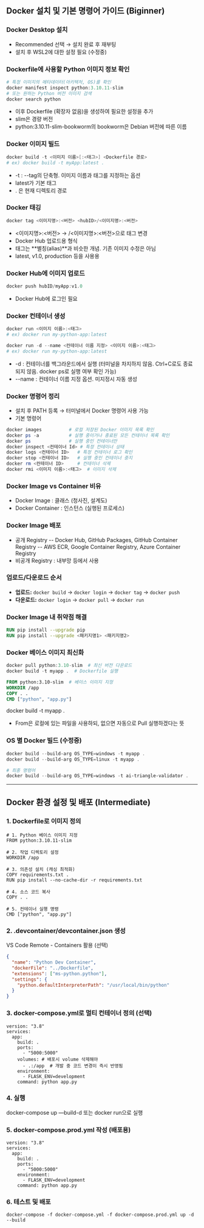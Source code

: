 ## Docker 설치 및 기본 명령어 가이드 (Biginner)

### Docker Desktop 설치

- Recommended 선택 → 설치 완료 후 재부팅
- 설치 후 WSL2에 대한 설정 필요 (수정중)

### Dockerfile에 사용할 Python 이미지 정보 확인

```powershell
# 특정 이미지의 메타데이터(아키텍처, OS)를 확인
docker manifest inspect python:3.10.11-slim
# 또는 원하는 Python 버전 이미지 검색
docker search python
```
- 이후 Dockerfile (확장자 없음)을 생성하여 필요한 설정을 추가
- slim은 경량 버전
- python:3.10.11-slim-bookworm의 bookworm은 Debian 버전에 따른 이름

### Docker 이미지 빌드

```powershell
docker build -t <이미지 이름>[:<태그>] <Dockerfile 경로>
# ex) docker build -t myApp:latest .
```
- -t : --tag의 단축형. 이미지 이름과 태그를 지정하는 옵션
- latest가 기본 태그
- . 은 현재 디렉토리 경로

### Docker 태깅
```powershell
docker tag <이미지명>:<버전> <hubID>/<이미지명>:<버전>
```
- <이미지명>:<버전> → <hubID>/<이미지명>:<버전>으로 태그 변경
- Docker Hub 업로드용 형식
- 태그는 **별칭(alias)**과 비슷한 개념. 기존 이미지 수정은 아님
- latest, v1.0, production 등을 사용용

### Docker Hub에 이미지 업로드
```powershell
docker push hubID/myApp:v1.0
```
- Docker Hub에 로그인 필요

### Docker 컨테이너 생성

```powershell
docker run <이미지 이름>:<태그>
# ex) docker run my-python-app:latest
```

```powershell
docker run -d --name <컨테이너 이름 지정> <이미지 이름>:<태그>
# ex) docker run my-python-app:latest
```
- -d : 컨테이너를 백그라운드에서 실행 (터미널을 차지하지 않음. Ctrl+C로도 종료되지 않음. docker ps로 실행 여부 확인 가능)
- --name : 컨테이너 이름 지정 옵션. 미지정시 자동 생성

### Docker 명령어 정리

- 설치 후 PATH 등록 → 터미널에서 Docker 명령어 사용 가능
- 기본 명령어
```powershell
docker images          # 로컬 저장된 Docker 이미지 목록 확인
docker ps -a           # 실행 중이거나 종료된 모든 컨테이너 목록 확인
docker ps              # 실행 중인 컨테이너만
docker inspect <컨테이너 Id> # 특정 컨테이너 상태
docker logs <컨테이너 ID>   # 특정 컨테이너 로그 확인
docker stop <컨테이너 ID>   # 실행 중인 컨테이너 중지
docker rm <컨테이너 ID>     # 컨테이너 삭제
docker rmi <이미지 이름>:<태그>  # 이미지 삭제
```

### Docker Image vs Container 비유

- Docker Image : 클래스 (청사진, 설계도)
- Docker Container : 인스턴스 (실행된 프로세스)

### Docker Image 배포

- 공개 Registry
-- Docker Hub, GitHub Packages, GitHub Container Registry
-- AWS ECR, Google Container Registry, Azure Container Registry
- 비공개 Registry : 내부망 등에서 사용

### 업로드/다운로드 순서

- **업로드:** `docker build` → `docker login` → `docker tag` → `docker push`  
- **다운로드:** `docker login` → `docker pull` → `docker run`

### Docker Image 내 취약점 해결

```dockerfile
RUN pip install --upgrade pip
RUN pip install --upgrade <패키지명1> <패키지명2>
```

### Docker 베이스 이미지 최신화

```powershell
docker pull python:3.10-slim  # 최신 버전 다운로드
docker build -t myapp .  # Dockerfile 실행
```

```dockerfile
FROM python:3.10-slim  # 베이스 이미지 지정
WORKDIR /app
COPY . .
CMD ["python", "app.py"]
```
docker build -t myapp .
- From은 로컬에 있는 파일을 사용하되, 없으면 자동으로 Pull 실행하겠다는 뜻

### OS 별 Docker 빌드 (수정중)

```powershell
docker build --build-arg OS_TYPE=windows -t myapp .
docker build --build-arg OS_TYPE=linux -t myapp .

# 최종 명령어
docker build --build-arg OS_TYPE=windows -t ai-triangle-validator .
```
---

## Docker 환경 설정 및 배포 (Intermediate)

### 1. Dockerfile로 이미지 정의

```docker
# 1. Python 베이스 이미지 지정
FROM python:3.10.11-slim  

# 2. 작업 디렉토리 설정
WORKDIR /app  

# 3. 의존성 설치 (캐싱 최적화)
COPY requirements.txt .  
RUN pip install --no-cache-dir -r requirements.txt  

# 4. 소스 코드 복사
COPY . .  

# 5. 컨테이너 실행 명령
CMD ["python", "app.py"]
```

### 2. .devcontainer/devcontainer.json 생성
VS Code Remote - Containers 활용 (선택)

```json
{
  "name": "Python Dev Container",
  "dockerFile": "../Dockerfile",
  "extensions": ["ms-python.python"],
  "settings": {
    "python.defaultInterpreterPath": "/usr/local/bin/python"
  }
}
```

### 3. docker-compose.yml로 멀티 컨테이너 정의 (선택)

```docker
version: "3.8"
services:
  app:
    build: .
    ports:
      - "5000:5000"
    volumes: # 배포시 volume 삭제해야
      - .:/app  # 개발 중 코드 변경이 즉시 반영됨
    environment:
      - FLASK_ENV=development
    command: python app.py
```

### 4. 실행

docker-compose up —build-d 또는 docker run으로 실행

### 5. docker-compose.prod.yml 작성 (배포용)

```docker
version: "3.8"
services:
  app:
    build: .
    ports:
      - "5000:5000"
    environment:
      - FLASK_ENV=development
    command: python app.py
```

### 6. 테스트 및 배포

```docker
docker-compose -f docker-compose.yml -f docker-compose.prod.yml up -d --build
```

